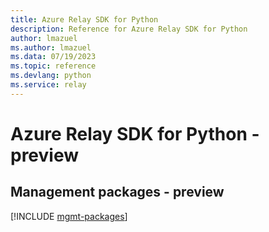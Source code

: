 ```yaml
---
title: Azure Relay SDK for Python
description: Reference for Azure Relay SDK for Python
author: lmazuel
ms.author: lmazuel
ms.data: 07/19/2023
ms.topic: reference
ms.devlang: python
ms.service: relay
---
```

# Azure Relay SDK for Python - preview

## Management packages - preview
[!INCLUDE [mgmt-packages](relay-mgmt-index.md)]